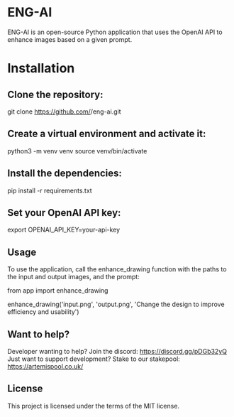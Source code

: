 # ENG-AI

ENG-AI is an open-source Python application that uses the OpenAI API to enhance images based on a given prompt.

# Installation

## Clone the repository:
git clone https://github.com/<your-github-username>/eng-ai.git

## Create a virtual environment and activate it:
python3 -m venv venv
source venv/bin/activate

## Install the dependencies:
pip install -r requirements.txt

## Set your OpenAI API key:
export OPENAI_API_KEY=your-api-key

## Usage
To use the application, call the enhance_drawing function with the paths to the input and output images, and the prompt:

from app import enhance_drawing

enhance_drawing('input.png', 'output.png', 'Change the design to improve efficiency and usability')

## Want to help?
Developer wanting to help? Join the discord: https://discord.gg/pDGb32yQ Just want to support development? Stake to our stakepool: https://artemispool.co.uk/
  
## License
This project is licensed under the terms of the MIT license.
